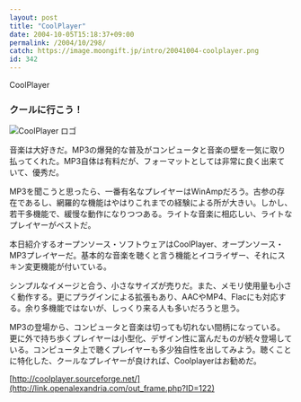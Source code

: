 ```yaml
---
layout: post
title: "CoolPlayer"
date: 2004-10-05T15:18:37+09:00
permalink: /2004/10/298/
catch: https://image.moongift.jp/intro/20041004-coolplayer.png
id: 342
---
```

CoolPlayer  
<!--more-->

### クールに行こう！
  

![CoolPlayer ロゴ](https://image.moongift.jp/intro/20041004-coolplayer.png "CoolPlayer ロゴ")

  

音楽は大好きだ。MP3の爆発的な普及がコンピュータと音楽の壁を一気に取り払ってくれた。MP3自体は有料だが、フォーマットとしては非常に良く出来ていて、優秀だ。

  

MP3を聞こうと思ったら、一番有名なプレイヤーはWinAmpだろう。古参の存在であるし、網羅的な機能はやはりこれまでの経験による所が大きい。しかし、若干多機能で、緩慢な動作になりつつある。ライトな音楽に相応しい、ライトなプレイヤーがベストだ。

  

本日紹介するオープンソース・ソフトウェアはCoolPlayer、オープンソース・MP3プレイヤーだ。基本的な音楽を聴くと言う機能とイコライザー、それにスキン変更機能が付いている。

  

シンプルなイメージと合う、小さなサイズが売りだ。また、メモリ使用量も小さく動作する。更にプラグインによる拡張もあり、AACやMP4、Flacにも対応する。余り多機能ではないが、しっくり来る人も多いだろうと思う。

  

MP3の登場から、コンピュータと音楽は切っても切れない間柄になっている。更に外で持ち歩くプレイヤーは小型化、デザイン性に富んだものが続々登場している。コンピュータ上で聴くプレイヤーも多少独自性を出してみよう。聴くことに特化した、クールなプレイヤーが良ければ、Coolplayerはお勧めだ。

  

[http://coolplayer.sourceforge.net/](http://link.openalexandria.com/out_frame.php?ID=122)

